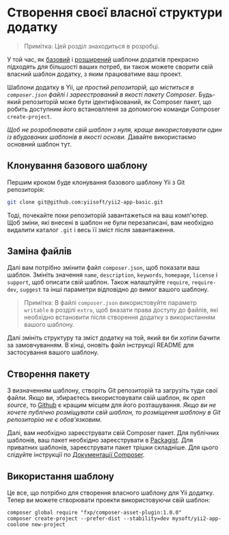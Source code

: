 Створення своєї власної структури додатку
=========================================

> Примітка: Цей розділ знаходиться в розробці.

У той час, як [базовий](https://github.com/yiisoft/yii2-app-basic) і [розширений](https://github.com/yiisoft/yii2-app-advanced)
шаблони додатків прекрасно підходять для більшості ваших потреб, ви також можете сворити свій власний шаблон додатку, з яким
працюватиме ваш проект.

Шаблони додатку в Yii, *це простий репозиторій, що міститься в `composer.json` файлі і зареєстрований в якості пакету Composer*.
Будь-який репозиторій може бути ідентифікований, як Composer пакет, що робить доступним його встановлленя за допомогою команди Composer
`create-project`.

*Щоб не розроблювати свій шаблон з нуля, краще використовувати один із вбудованих шаблонів в якості основи.*
Давайте використаємо основний шаблон тут.

Клонування базового шаблону
----------------------------------------

Першим кроком буде клонування базового шаблону Yii з Git репозиторія:

```bash
git clone git@github.com:yiisoft/yii2-app-basic.git
```

Тоді, почекайте поки репозиторій завантажеться на ваш комп'ютер. Щоб зміни, які внесені в шаблон не були перезаписані, вам необхідно
видалити каталог `.git` і весь її зміст після завантаження.

Заміна файлів
-------------

Далі вам потрібно змінити файл `composer.json`, щоб показати ваш шаблон.
Змініть значення `name`, `description`, `keywords`, `homepage`, `license` і `support`, щоб описати свій шаблон.
Також налаштуйте `require`, `require-dev`, `suggest` та інші параметри відповідно до вимог вашого шаблону.

> Примітка: В файлі `composer.json` використовуйте параметр `writable` в розділі `extra`, щоб
> вказати права доступу до файлів, які необхідно встановити після створення додатку з використанням вашого шаблону.

Далі змініть структуру та зміст додатку на той, який ви би хотіли бачити за замовчуванням. В кінці, оновіть файл інструкції README для застосування вашого шаблону.

Створення пакету
--------------

З визначенням шаблону, створіть Git репозиторій та загрузіть туди свої файли. Якщо ви, збираєтесь використовувати свій шаблон, як *open source*,
то [Github](http://github.com) є кращим місцем для його розташування. *Якщо ви не хочете публічно розміщувати свій шаблон, то розміщення шаблону в Git репозиторію не є обов'язковим.*

Далі, вам необхідно зареєструвати свій Composer пакет.
Для публічних шаблонів, ваш пакет необхідно зареєструвати в [Packagist](https://packagist.org/).
Для приватних шаблонів, зареєструвати пакет трішки складніше.
Для цього слідуйте інструкції по [Документації Composer](https://getcomposer.org/doc/05-repositories.md#hosting-your-own).

Використання шаблону
--------------------

Це все, що потрібно для створення власного шаблону для Yii додатку.
Тепер ви можете створювати проекти використовуючи свій шаблон:

```
composer global require "fxp/composer-asset-plugin:1.0.0"
composer create-project --prefer-dist --stability=dev mysoft/yii2-app-coolone new-project
```